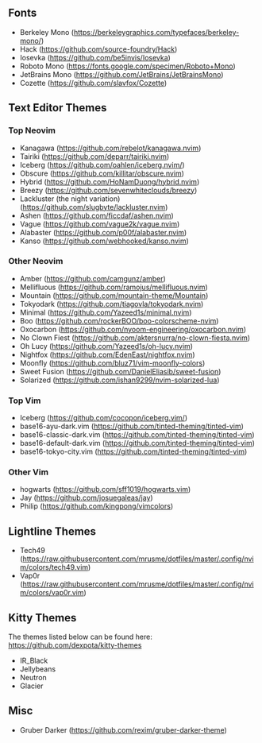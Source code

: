 ## Fonts
- Berkeley Mono (https://berkeleygraphics.com/typefaces/berkeley-mono/)
- Hack (https://github.com/source-foundry/Hack)
- Iosevka (https://github.com/be5invis/Iosevka)
- Roboto Mono (https://fonts.google.com/specimen/Roboto+Mono)
- JetBrains Mono (https://github.com/JetBrains/JetBrainsMono)
- Cozette (https://github.com/slavfox/Cozette)

## Text Editor Themes
### Top Neovim
- Kanagawa (https://github.com/rebelot/kanagawa.nvim)
- Tairiki (https://github.com/deparr/tairiki.nvim)
- Iceberg (https://github.com/oahlen/iceberg.nvim/)
- Obscure (https://github.com/killitar/obscure.nvim)
- Hybrid (https://github.com/HoNamDuong/hybrid.nvim)
- Breezy (https://github.com/sevenwhiteclouds/breezy)
- Lackluster (the night variation) (https://github.com/slugbyte/lackluster.nvim)
- Ashen (https://github.com/ficcdaf/ashen.nvim)
- Vague (https://github.com/vague2k/vague.nvim)
- Alabaster (https://github.com/p00f/alabaster.nvim)
- Kanso (https://github.com/webhooked/kanso.nvim)

### Other Neovim
- Amber (https://github.com/camgunz/amber)
- Mellifluous (https://github.com/ramojus/mellifluous.nvim)
- Mountain (https://github.com/mountain-theme/Mountain)
- Tokyodark (https://github.com/tiagovla/tokyodark.nvim)
- Minimal (https://github.com/Yazeed1s/minimal.nvim)
- Boo (https://github.com/rockerBOO/boo-colorscheme-nvim)
- Oxocarbon (https://github.com/nyoom-engineering/oxocarbon.nvim)
- No Clown Fiest (https://github.com/aktersnurra/no-clown-fiesta.nvim)
- Oh Lucy (https://github.com/Yazeed1s/oh-lucy.nvim)
- Nightfox (https://github.com/EdenEast/nightfox.nvim)
- Moonfly (https://github.com/bluz71/vim-moonfly-colors)
- Sweet Fusion (https://github.com/DanielEliasib/sweet-fusion)
- Solarized (https://github.com/ishan9299/nvim-solarized-lua)

### Top Vim 
- Iceberg (https://github.com/cocopon/iceberg.vim/)
- base16-ayu-dark.vim (https://github.com/tinted-theming/tinted-vim)
- base16-classic-dark.vim (https://github.com/tinted-theming/tinted-vim)
- base16-default-dark.vim (https://github.com/tinted-theming/tinted-vim)
- base16-tokyo-city.vim (https://github.com/tinted-theming/tinted-vim)

### Other Vim 
- hogwarts (https://github.com/sff1019/hogwarts.vim)
- Jay (https://github.com/josuegaleas/jay)
- Philip (https://github.com/kingpong/vimcolors)

## Lightline Themes
- Tech49 (https://raw.githubusercontent.com/mrusme/dotfiles/master/.config/nvim/colors/tech49.vim)
- Vap0r (https://raw.githubusercontent.com/mrusme/dotfiles/master/.config/nvim/colors/vap0r.vim)

## Kitty Themes
The themes listed below can be found here:
https://github.com/dexpota/kitty-themes

- IR_Black
- Jellybeans
- Neutron
- Glacier

## Misc
- Gruber Darker (https://github.com/rexim/gruber-darker-theme)
